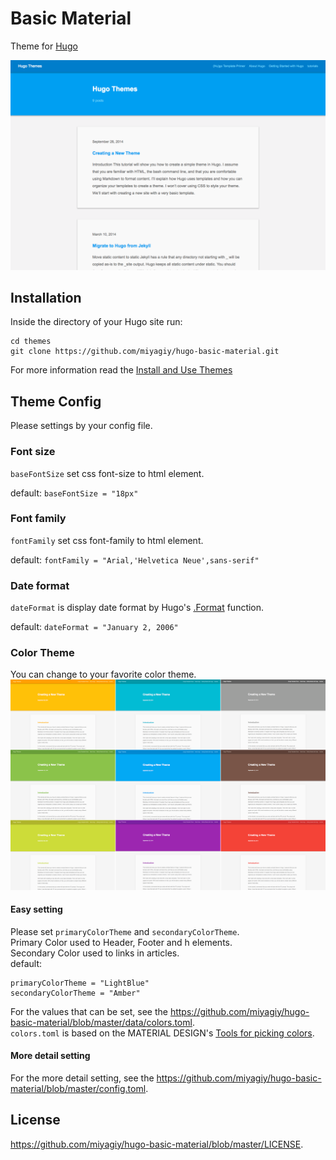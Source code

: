 # Basic Material

Theme for [Hugo](https://gohugo.io/)

![screenshot](./images/screenshot.png)


## Installation

Inside the directory of your Hugo site run:

```
cd themes
git clone https://github.com/miyagiy/hugo-basic-material.git
```

For more information read the [Install and Use Themes](https://gohugo.io/themes/installing-and-using-themes/)


## Theme Config

Please settings by your config file.

### Font size

`baseFontSize` set css font-size to html element.

default: `baseFontSize = "18px"`

### Font family

`fontFamily` set css font-family to html element.

default: `fontFamily = "Arial,'Helvetica Neue',sans-serif"`

### Date format

`dateFormat` is display date format by Hugo's [.Format](https://gohugo.io/functions/format/) function.

default: `dateFormat = "January 2, 2006"`

### Color Theme

You can change to your favorite color theme. 
![variable colors](./images/variable-theme-color.png)

#### Easy setting
Please set `primaryColorTheme` and `secondaryColorTheme`.  
Primary Color used to Header, Footer and h elements.   
Secondary Color used to links in articles.  
default:  
```
primaryColorTheme = "LightBlue"
secondaryColorTheme = "Amber"
```  
For the values that can be set, see the https://github.com/miyagiy/hugo-basic-material/blob/master/data/colors.toml.  
`colors.toml` is based on the MATERIAL DESIGN's [Tools for picking colors](https://material.io/design/color/the-color-system.html#tools-for-picking-colors).  

#### More detail setting

For the more detail setting, see the https://github.com/miyagiy/hugo-basic-material/blob/master/config.toml.  

## License

https://github.com/miyagiy/hugo-basic-material/blob/master/LICENSE.
